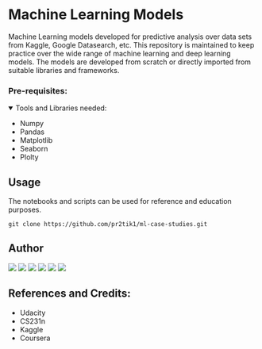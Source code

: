 # Machine Learning Models 

Machine Learning models developed for predictive analysis over data sets from Kaggle, Google Datasearch, etc. This repository is maintained to keep practice over the wide range of machine learning and deep learning models. The models are developed from scratch or directly imported from suitable libraries and frameworks.

### Pre-requisites:
<details open>
<summary>Tools and Libraries needed: </summary>

+ Numpy
+ Pandas
+ Matplotlib
+ Seaborn
+ Plolty

</details>

## Usage 
The notebooks and scripts can be used for reference and education purposes.

```
git clone https://github.com/pr2tik1/ml-case-studies.git
```

## Author

[<img src="https://img.shields.io/badge/twitter-%231DA1F2.svg?&style=for-the-badge&logo=twitter&logoColor=white" />](https://twitter.com/Pratikpkb) [<img src="https://img.shields.io/badge/medium-%2312100E.svg?&style=for-the-badge&logo=medium&logoColor=white" />](https://medium.com/@pratikbaitha04)  [<img src="https://img.shields.io/badge/linkedin-%230077B5.svg?&style=for-the-badge&logo=linkedin&logoColor=white" />](https://www.linkedin.com/in/pratik-kumar04/) [<img src = "https://img.shields.io/badge/instagram-%23E4405F.svg?&style=for-the-badge&logo=instagram&logoColor=white">](https://www.instagram.com/pratikkumar04/) [<img src = "https://img.shields.io/badge/facebook-%231877F2.svg?&style=for-the-badge&logo=facebook&logoColor=white">](https://www.facebook.com/pr2tik1) [<img src ="https://img.shields.io/badge/Website-pk-%23.svg?&style=for-the-badge&logo=&logoColor=white%22">](https://pr2tik1.github.io/) 

## References and Credits:
-	Udacity
-	CS231n 
-	Kaggle
-	Coursera